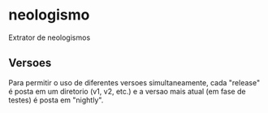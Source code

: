 neologismo
==========

Extrator de neologismos

Versoes
-------

Para permitir o uso de diferentes versoes simultaneamente,
cada "release" é posta em um diretorio (v1, v2, etc.) e a
versao mais atual (em fase de testes) é posta em "nightly".
